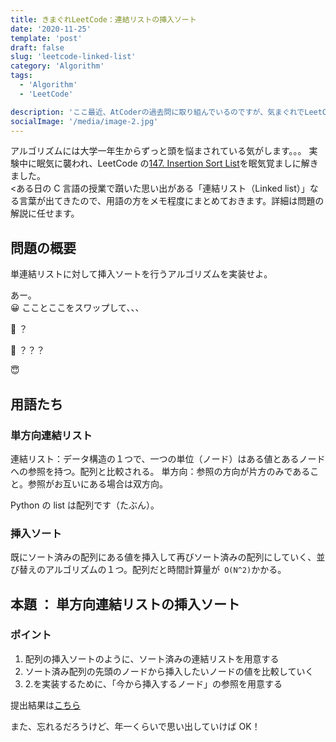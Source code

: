 ```yaml
---
title: きまぐれLeetCode：連結リストの挿入ソート
date: '2020-11-25'
template: 'post'
draft: false
slug: 'leetcode-linked-list'
category: 'Algorithm'
tags:
  - 'Algorithm'
  - 'LeetCode'

description: 'ここ最近、AtCoderの過去問に取り組んでいるのですが、気まぐれでLeetCodeを覗いてみました。そこで「単連結リスト」に出会ったので、少しだけメモします。'
socialImage: '/media/image-2.jpg'
---
```


アルゴリズムには大学一年生からずっと頭を悩まされている気がします。。。
実験中に眠気に襲われ、LeetCode の[147. Insertion Sort List](https://leetcode.com/problems/insertion-sort-list/)を眠気覚ましに解きました。<br>
<ある日の C 言語の授業で躓いた思い出がある「連結リスト（Linked list）」なる言葉が出てきたので、用語の方をメモ程度にまとめておきます。詳細は問題の解説に任せます。

## 問題の概要

単連結リストに対して挿入ソートを行うアルゴリズムを実装せよ。

あー。<br>
😀 こことここをスワップして、、、

🤔 ？

🥺 ？？？

😇

## 用語たち

### 単方向連結リスト

連結リスト：データ構造の１つで、一つの単位（ノード）はある値とあるノードへの参照を持つ。配列と比較される。
単方向：参照の方向が片方のみであること。参照がお互いにある場合は双方向。

Python の list は配列です（たぶん）。

### 挿入ソート

既にソート済みの配列にある値を挿入して再びソート済みの配列にしていく、並び替えのアルゴリズムの１つ。配列だと時間計算量が` O(N^2)`かかる。

## 本題 ： 単方向連結リストの挿入ソート

### ポイント

1. 配列の挿入ソートのように、ソート済みの連結リストを用意する
2. ソート済み配列の先頭のノードから挿入したいノードの値を比較していく
3. 2.を実装するために、「今から挿入するノード」の参照を用意する

提出結果は[こちら](https://leetcode.com/submissions/detail/423965338/)

また、忘れるだろうけど、年一くらいで思い出していけば OK！
